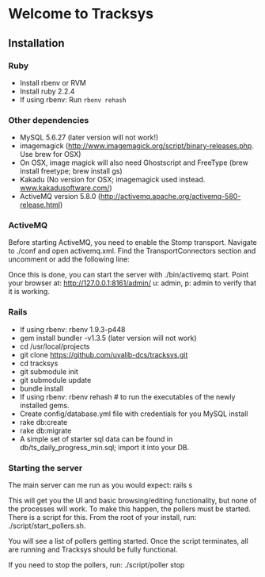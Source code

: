 # Welcome to Tracksys

## Installation

### Ruby
* Install rbenv or RVM
* Install ruby 2.2.4
* If using rbenv: Run ```rbenv rehash```

### Other dependencies
* MySQL 5.6.27 (later version will not work!)
* imagemagick (http://www.imagemagick.org/script/binary-releases.php. Use brew for OSX)
* On OSX, image magick will also need Ghostscript and FreeType (brew install freetype;  brew install gs)
* Kakadu (No version for OSX; imagemagick used instead. www.kakadusoftware.com/)
* ActiveMQ version 5.8.0 (http://activemq.apache.org/activemq-580-release.html)

### ActiveMQ
Before starting ActiveMQ, you need to enable the Stomp transport. Navigate to ./conf and open activemq.xml.
Find the TransportConnectors section and uncomment or add the following line:
<transportConnector name="stomp" uri="stomp://0.0.0.0:61613?maximumConnections=1000&amp;wireformat.maxFram     eSize=104857600"/>

Once this is done, you can start the server with ./bin/activemq start. Point your browser at:
http://127.0.0.1:8161/admin/
u: admin, p: admin 
to verify that it is working. 

### Rails
* If using rbenv: rbenv 1.9.3-p448
* gem install bundler -v1.3.5  (later version will not work)
* cd /usr/local/projects
* git clone https://github.com/uvalib-dcs/tracksys.git
* cd tracksys
* git submodule init
* git submodule update
* bundle install
* If using rbenv: rbenv rehash # to run the executables of the newly installed gems.
* Create config/database.yml file with credentials for you MySQL install
* rake db:create
* rake db:migrate
* A simple set of starter sql data can be found in db/ts_daily_progress_min.sql; import it into your DB.

### Starting the server
The main server can me run as you would expect: rails s

This will get you the UI and basic browsing/editing functionality, but none of the processes will work. To make
this happen, the pollers must be started. There is a script for this. From the root of your install, run:
./script/start_pollers.sh.

You will see a list of pollers getting started. Once the script terminates, all are running and Tracksys 
should be fully functional.

If you need to stop the pollers, run: ./script/poller stop
